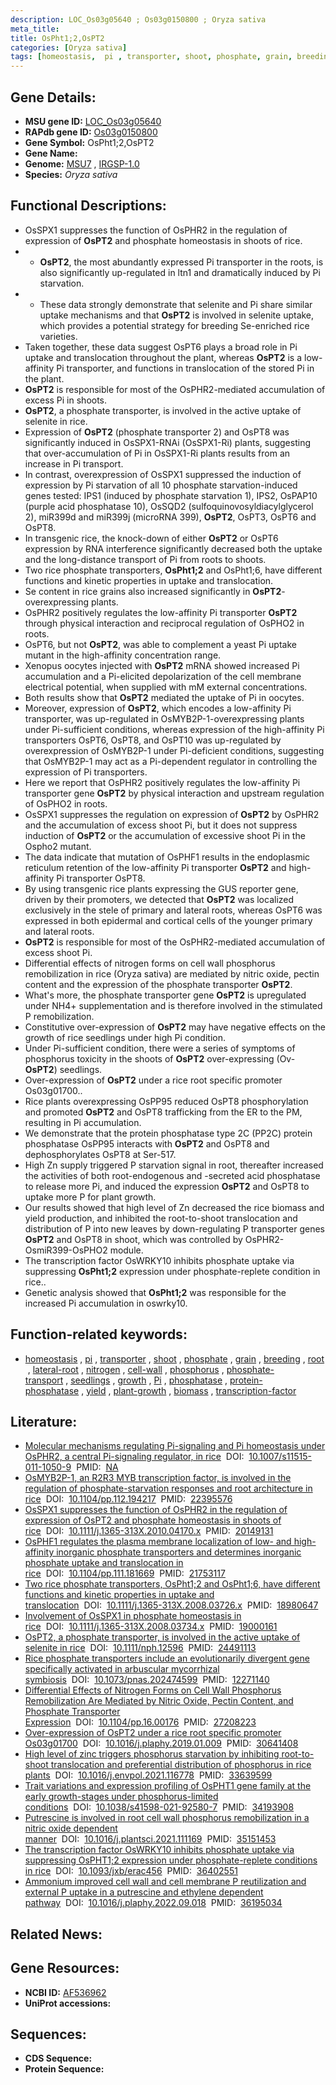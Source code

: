 ```yaml
---
description: LOC_Os03g05640 ; Os03g0150800 ; Oryza sativa
meta_title:
title: OsPht1;2,OsPT2
categories: [Oryza sativa]
tags: [homeostasis,  pi , transporter, shoot, phosphate, grain, breeding, root, lateral root, nitrogen, cell wall, phosphorus, phosphate transport, seedlings, growth, Pi, phosphatase, protein phosphatase, yield, plant growth, biomass, transcription factor, pi]
---
```


## Gene Details:
- **MSU gene ID:** [LOC_Os03g05640](http://rice.uga.edu/cgi-bin/ORF_infopage.cgi?orf=LOC_Os03g05640)  
- **RAPdb gene ID:** [Os03g0150800](https://rapdb.dna.affrc.go.jp/locus/?name=Os03g0150800)  
- **Gene Symbol:** OsPht1;2,OsPT2
- **Gene Name:**
- **Genome:**  [MSU7](http://rice.uga.edu/)&nbsp;,&nbsp;[IRGSP-1.0](https://rapdb.dna.affrc.go.jp/download/irgsp1.html)
- **Species:** *Oryza sativa*

## Functional Descriptions:
   - OsSPX1 suppresses the function of OsPHR2 in the regulation of expression of **OsPT2** and phosphate homeostasis in shoots of rice.
   - * **OsPT2**, the most abundantly expressed Pi transporter in the roots, is also significantly up-regulated in ltn1 and dramatically induced by Pi starvation.
   - * These data strongly demonstrate that selenite and Pi share similar uptake mechanisms and that **OsPT2** is involved in selenite uptake, which provides a potential strategy for breeding Se-enriched rice varieties.
   - Taken together, these data suggest OsPT6 plays a broad role in Pi uptake and translocation throughout the plant, whereas **OsPT2** is a low-affinity Pi transporter, and functions in translocation of the stored Pi in the plant.
   - **OsPT2** is responsible for most of the OsPHR2-mediated accumulation of excess Pi in shoots.
   - **OsPT2**, a phosphate transporter, is involved in the active uptake of selenite in rice.
   - Expression of **OsPT2** (phosphate transporter 2) and OsPT8 was significantly induced in OsSPX1-RNAi (OsSPX1-Ri) plants, suggesting that over-accumulation of Pi in OsSPX1-Ri plants results from an increase in Pi transport.
   - In contrast, overexpression of OsSPX1 suppressed the induction of expression by Pi starvation of all 10 phosphate starvation-induced genes tested: IPS1 (induced by phosphate starvation 1), IPS2, OsPAP10 (purple acid phosphatase 10), OsSQD2 (sulfoquinovosyldiacylglycerol 2), miR399d and miR399j (microRNA 399), **OsPT2**, OsPT3, OsPT6 and OsPT8.
   - In transgenic rice, the knock-down of either **OsPT2** or OsPT6 expression by RNA interference significantly decreased both the uptake and the long-distance transport of Pi from roots to shoots.
   - Two rice phosphate transporters, **OsPht1;2** and OsPht1;6, have different functions and kinetic properties in uptake and translocation.
   - Se content in rice grains also increased significantly in **OsPT2**-overexpressing plants.
   - OsPHR2 positively regulates the low-affinity Pi transporter **OsPT2** through physical interaction and reciprocal regulation of OsPHO2 in roots.
   - OsPT6, but not **OsPT2**, was able to complement a yeast Pi uptake mutant in the high-affinity concentration range.
   - Xenopus oocytes injected with **OsPT2** mRNA showed increased Pi accumulation and a Pi-elicited depolarization of the cell membrane electrical potential, when supplied with mM external concentrations.
   - Both results show that **OsPT2** mediated the uptake of Pi in oocytes.
   - Moreover, expression of **OsPT2**, which encodes a low-affinity Pi transporter, was up-regulated in OsMYB2P-1-overexpressing plants under Pi-sufficient conditions, whereas expression of the high-affinity Pi transporters OsPT6, OsPT8, and OsPT10 was up-regulated by overexpression of OsMYB2P-1 under Pi-deficient conditions, suggesting that OsMYB2P-1 may act as a Pi-dependent regulator in controlling the expression of Pi transporters.
   - Here we report that OsPHR2 positively regulates the low-affinity Pi transporter gene **OsPT2** by physical interaction and upstream regulation of OsPHO2 in roots.
   - OsSPX1 suppresses the regulation on expression of **OsPT2** by OsPHR2 and the accumulation of excess shoot Pi, but it does not suppress induction of **OsPT2** or the accumulation of excessive shoot Pi in the Ospho2 mutant.
   - The data indicate that mutation of OsPHF1 results in the endoplasmic reticulum retention of the low-affinity Pi transporter **OsPT2** and high-affinity Pi transporter OsPT8.
   - By using transgenic rice plants expressing the GUS reporter gene, driven by their promoters, we detected that **OsPT2** was localized exclusively in the stele of primary and lateral roots, whereas OsPT6 was expressed in both epidermal and cortical cells of the younger primary and lateral roots.
   - **OsPT2** is responsible for most of the OsPHR2-mediated accumulation of excess shoot Pi.
   - Differential effects of nitrogen forms on cell wall phosphorus remobilization in rice (Oryza sativa) are mediated by nitric oxide, pectin content and the expression of the phosphate transporter **OsPT2**.
   - What's more, the phosphate transporter gene **OsPT2** is upregulated under NH4+ supplementation and is therefore involved in the stimulated P remobilization.
   - Constitutive over-expression of **OsPT2** may have negative effects on the growth of rice seedlings under high Pi condition.
   - Under Pi-sufficient condition, there were a series of symptoms of phosphorus toxicity in the shoots of **OsPT2** over-expressing (Ov-**OsPT2**) seedlings.
   - Over-expression of **OsPT2** under a rice root specific promoter Os03g01700..
   - Rice plants overexpressing OsPP95 reduced OsPT8 phosphorylation and promoted **OsPT2** and OsPT8 trafficking from the ER to the PM, resulting in Pi accumulation.
   - We demonstrate that the protein phosphatase type 2C (PP2C) protein phosphatase OsPP95 interacts with **OsPT2** and OsPT8 and dephosphorylates OsPT8 at Ser-517.
   - High Zn supply triggered P starvation signal in root, thereafter increased the activities of both root-endogenous and -secreted acid phosphatase to release more Pi, and induced the expression **OsPT2** and OsPT8 to uptake more P for plant growth.
   - Our results showed that high level of Zn decreased the rice biomass and yield production, and inhibited the root-to-shoot translocation and distribution of P into new leaves by down-regulating P transporter genes **OsPT2** and OsPT8 in shoot, which was controlled by OsPHR2-OsmiR399-OsPHO2 module.
   - The transcription factor OsWRKY10 inhibits phosphate uptake via suppressing **OsPht1;2** expression under phosphate-replete condition in rice..
   - Genetic analysis showed that **OsPht1;2** was responsible for the increased Pi accumulation in oswrky10.

## Function-related keywords:
   - [homeostasis](/tags/homeostasis/)&nbsp;,&nbsp;[pi](/tags/pi/)&nbsp;,&nbsp;[transporter](/tags/transporter/)&nbsp;,&nbsp;[shoot](/tags/shoot/)&nbsp;,&nbsp;[phosphate](/tags/phosphate/)&nbsp;,&nbsp;[grain](/tags/grain/)&nbsp;,&nbsp;[breeding](/tags/breeding/)&nbsp;,&nbsp;[root](/tags/root/)&nbsp;,&nbsp;[lateral-root](/tags/lateral-root/)&nbsp;,&nbsp;[nitrogen](/tags/nitrogen/)&nbsp;,&nbsp;[cell-wall](/tags/cell-wall/)&nbsp;,&nbsp;[phosphorus](/tags/phosphorus/)&nbsp;,&nbsp;[phosphate-transport](/tags/phosphate-transport/)&nbsp;,&nbsp;[seedlings](/tags/seedlings/)&nbsp;,&nbsp;[growth](/tags/growth/)&nbsp;,&nbsp;[Pi](/tags/Pi/)&nbsp;,&nbsp;[phosphatase](/tags/phosphatase/)&nbsp;,&nbsp;[protein-phosphatase](/tags/protein-phosphatase/)&nbsp;,&nbsp;[yield](/tags/yield/)&nbsp;,&nbsp;[plant-growth](/tags/plant-growth/)&nbsp;,&nbsp;[biomass](/tags/biomass/)&nbsp;,&nbsp;[transcription-factor](/tags/transcription-factor/)

## Literature:
   - [Molecular mechanisms regulating Pi-signaling and Pi homeostasis under OsPHR2, a central Pi-signaling regulator, in rice](https://www.doi.org/10.1007/s11515-011-1050-9)&nbsp;&nbsp;DOI:&nbsp;&nbsp;[10.1007/s11515-011-1050-9](https://www.doi.org/10.1007/s11515-011-1050-9)&nbsp;&nbsp;PMID:&nbsp;&nbsp;[NA](https://pubmed.ncbi.nlm.nih.gov/NA/)
   - [OsMYB2P-1, an R2R3 MYB transcription factor, is involved in the regulation of phosphate-starvation responses and root architecture in rice](https://www.doi.org/10.1104/pp.112.194217)&nbsp;&nbsp;DOI:&nbsp;&nbsp;[10.1104/pp.112.194217](https://www.doi.org/10.1104/pp.112.194217)&nbsp;&nbsp;PMID:&nbsp;&nbsp;[22395576](https://pubmed.ncbi.nlm.nih.gov/22395576/)
   - [OsSPX1 suppresses the function of OsPHR2 in the regulation of expression of OsPT2 and phosphate homeostasis in shoots of rice](https://www.doi.org/10.1111/j.1365-313X.2010.04170.x)&nbsp;&nbsp;DOI:&nbsp;&nbsp;[10.1111/j.1365-313X.2010.04170.x](https://www.doi.org/10.1111/j.1365-313X.2010.04170.x)&nbsp;&nbsp;PMID:&nbsp;&nbsp;[20149131](https://pubmed.ncbi.nlm.nih.gov/20149131/)
   - [OsPHF1 regulates the plasma membrane localization of low- and high-affinity inorganic phosphate transporters and determines inorganic phosphate uptake and translocation in rice](https://www.doi.org/10.1104/pp.111.181669)&nbsp;&nbsp;DOI:&nbsp;&nbsp;[10.1104/pp.111.181669](https://www.doi.org/10.1104/pp.111.181669)&nbsp;&nbsp;PMID:&nbsp;&nbsp;[21753117](https://pubmed.ncbi.nlm.nih.gov/21753117/)
   - [Two rice phosphate transporters, OsPht1;2 and OsPht1;6, have different functions and kinetic properties in uptake and translocation](https://www.doi.org/10.1111/j.1365-313X.2008.03726.x)&nbsp;&nbsp;DOI:&nbsp;&nbsp;[10.1111/j.1365-313X.2008.03726.x](https://www.doi.org/10.1111/j.1365-313X.2008.03726.x)&nbsp;&nbsp;PMID:&nbsp;&nbsp;[18980647](https://pubmed.ncbi.nlm.nih.gov/18980647/)
   - [Involvement of OsSPX1 in phosphate homeostasis in rice](https://www.doi.org/10.1111/j.1365-313X.2008.03734.x)&nbsp;&nbsp;DOI:&nbsp;&nbsp;[10.1111/j.1365-313X.2008.03734.x](https://www.doi.org/10.1111/j.1365-313X.2008.03734.x)&nbsp;&nbsp;PMID:&nbsp;&nbsp;[19000161](https://pubmed.ncbi.nlm.nih.gov/19000161/)
   - [OsPT2, a phosphate transporter, is involved in the active uptake of selenite in rice](https://www.doi.org/10.1111/nph.12596)&nbsp;&nbsp;DOI:&nbsp;&nbsp;[10.1111/nph.12596](https://www.doi.org/10.1111/nph.12596)&nbsp;&nbsp;PMID:&nbsp;&nbsp;[24491113](https://pubmed.ncbi.nlm.nih.gov/24491113/)
   - [Rice phosphate transporters include an evolutionarily divergent gene specifically activated in arbuscular mycorrhizal symbiosis](https://www.doi.org/10.1073/pnas.202474599)&nbsp;&nbsp;DOI:&nbsp;&nbsp;[10.1073/pnas.202474599](https://www.doi.org/10.1073/pnas.202474599)&nbsp;&nbsp;PMID:&nbsp;&nbsp;[12271140](https://pubmed.ncbi.nlm.nih.gov/12271140/)
   - [Differential Effects of Nitrogen Forms on Cell Wall Phosphorus Remobilization Are Mediated by Nitric Oxide, Pectin Content, and Phosphate Transporter Expression](https://www.doi.org/10.1104/pp.16.00176)&nbsp;&nbsp;DOI:&nbsp;&nbsp;[10.1104/pp.16.00176](https://www.doi.org/10.1104/pp.16.00176)&nbsp;&nbsp;PMID:&nbsp;&nbsp;[27208223](https://pubmed.ncbi.nlm.nih.gov/27208223/)
   - [Over-expression of OsPT2 under a rice root specific promoter Os03g01700](https://www.doi.org/10.1016/j.plaphy.2019.01.009)&nbsp;&nbsp;DOI:&nbsp;&nbsp;[10.1016/j.plaphy.2019.01.009](https://www.doi.org/10.1016/j.plaphy.2019.01.009)&nbsp;&nbsp;PMID:&nbsp;&nbsp;[30641408](https://pubmed.ncbi.nlm.nih.gov/30641408/)
   - [High level of zinc triggers phosphorus starvation by inhibiting root-to-shoot translocation and preferential distribution of phosphorus in rice plants](https://www.doi.org/10.1016/j.envpol.2021.116778)&nbsp;&nbsp;DOI:&nbsp;&nbsp;[10.1016/j.envpol.2021.116778](https://www.doi.org/10.1016/j.envpol.2021.116778)&nbsp;&nbsp;PMID:&nbsp;&nbsp;[33639599](https://pubmed.ncbi.nlm.nih.gov/33639599/)
   - [Trait variations and expression profiling of OsPHT1 gene family at the early growth-stages under phosphorus-limited conditions](https://www.doi.org/10.1038/s41598-021-92580-7)&nbsp;&nbsp;DOI:&nbsp;&nbsp;[10.1038/s41598-021-92580-7](https://www.doi.org/10.1038/s41598-021-92580-7)&nbsp;&nbsp;PMID:&nbsp;&nbsp;[34193908](https://pubmed.ncbi.nlm.nih.gov/34193908/)
   - [Putrescine is involved in root cell wall phosphorus remobilization in a nitric oxide dependent manner](https://www.doi.org/10.1016/j.plantsci.2021.111169)&nbsp;&nbsp;DOI:&nbsp;&nbsp;[10.1016/j.plantsci.2021.111169](https://www.doi.org/10.1016/j.plantsci.2021.111169)&nbsp;&nbsp;PMID:&nbsp;&nbsp;[35151453](https://pubmed.ncbi.nlm.nih.gov/35151453/)
   - [The transcription factor OsWRKY10 inhibits phosphate uptake via suppressing OsPHT1;2 expression under phosphate-replete conditions in rice](https://www.doi.org/10.1093/jxb/erac456)&nbsp;&nbsp;DOI:&nbsp;&nbsp;[10.1093/jxb/erac456](https://www.doi.org/10.1093/jxb/erac456)&nbsp;&nbsp;PMID:&nbsp;&nbsp;[36402551](https://pubmed.ncbi.nlm.nih.gov/36402551/)
   - [Ammonium improved cell wall and cell membrane P reutilization and external P uptake in a putrescine and ethylene dependent pathway](https://www.doi.org/10.1016/j.plaphy.2022.09.018)&nbsp;&nbsp;DOI:&nbsp;&nbsp;[10.1016/j.plaphy.2022.09.018](https://www.doi.org/10.1016/j.plaphy.2022.09.018)&nbsp;&nbsp;PMID:&nbsp;&nbsp;[36195034](https://pubmed.ncbi.nlm.nih.gov/36195034/)

## Related News:

## Gene Resources:
- **NCBI ID:**  [AF536962](http://www.ncbi.nlm.nih.gov/nuccore/AF536962)
- **UniProt accessions:** [](https://www.uniprot.org/uniprotkb//entry)

## Sequences:
- **CDS Sequence:**
- **Protein Sequence:**
